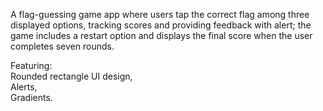 A flag-guessing game app where users tap the correct flag among three displayed options, tracking scores and providing feedback with alert; the game includes a restart option and displays the final score when the user completes seven rounds. 

Featuring:   
Rounded rectangle UI design,  
Alerts,  
Gradients.
